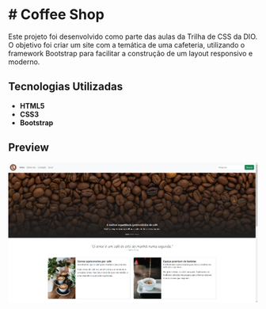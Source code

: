 # # Coffee Shop

Este projeto foi desenvolvido como parte das aulas da Trilha de CSS da DIO. O objetivo foi criar um site com a temática de uma cafeteria, utilizando o framework Bootstrap para facilitar a construção de um layout responsivo e moderno.


## Tecnologias Utilizadas

- **HTML5**
- **CSS3**
- **Bootstrap**

## Preview

![Preview](assets/Projeto-finalizado.png)
